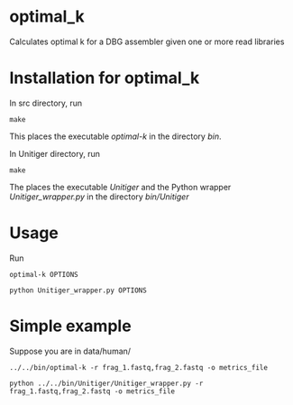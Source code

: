 # optimal_k
Calculates optimal k for a DBG assembler given one or more read libraries

# Installation for optimal_k

In src directory, run 

	make

This places the executable *optimal-k* in the directory *bin*.

In Unitiger directory, run

	make

The places the executable *Unitiger* and the 
Python wrapper *Unitiger_wrapper.py* in the directory *bin/Unitiger*

# Usage

Run 

	optimal-k OPTIONS

	python Unitiger_wrapper.py OPTIONS

# Simple example

Suppose you are in data/human/

	../../bin/optimal-k -r frag_1.fastq,frag_2.fastq -o metrics_file

	python ../../bin/Unitiger/Unitiger_wrapper.py -r frag_1.fastq,frag_2.fastq -o metrics_file